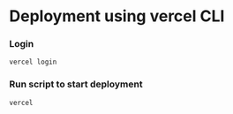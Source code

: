 # Deployment using vercel CLI

### Login
```vercel login```

### Run script to start deployment
```vercel```
